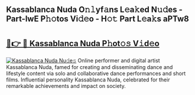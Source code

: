 ## Kassablanca Nuda O𝚗𝚕yf𝚊ns L𝚎a𝚔ed N𝚞𝚍es - Part-lwE P𝚑𝚘tos Vi𝚍𝚎o - H𝚘𝚝 Part L𝚎a𝚔s aPTw8

# <h2><a href="http://kf4e1ng.oniu.top/?m=Kassablanca+Nuda">🔗👉 🔴 Kassablanca Nuda P𝚑ot𝚘𝚜 V𝚒d𝚎o</a></h2>

[![Kassablanca Nuda Nu𝚍e𝚜](https://i.imgur.com/0qMVB7G.gif)](http://kf4e1ng.oniu.top/?m=Kassablanca+Nuda)
Online performer and digital artist Kassablanca Nuda, famed for creating and disseminating dance and lifestyle content via solo and collaborative dance performances and short films. Influential personality Kassablanca Nuda, celebrated for their remarkable achievements and impact on society.  
